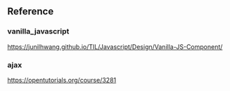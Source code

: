 ## Reference
### vanilla_javascript
https://junilhwang.github.io/TIL/Javascript/Design/Vanilla-JS-Component/

### ajax
https://opentutorials.org/course/3281

